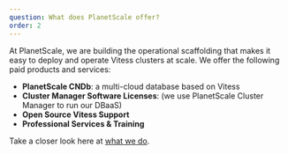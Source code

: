 ```yaml
---
question: What does PlanetScale offer?
order: 2
---
```


At PlanetScale, we are building the operational scaffolding that makes it easy to deploy and operate Vitess clusters at scale. We offer the following paid products and services:

- **PlanetScale CNDb**: a multi-cloud database based on Vitess
- **Cluster Manager Software Licenses**: (we use PlanetScale Cluster Manager to run our DBaaS)
- **Open Source Vitess Support**
- **Professional Services & Training**

Take a closer look here at [what we do](/products).
